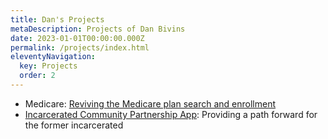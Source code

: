 ```yaml
---
title: Dan's Projects
metaDescription: Projects of Dan Bivins
date: 2023-01-01T00:00:00.000Z
permalink: /projects/index.html
eleventyNavigation:
  key: Projects
  order: 2
---
```


- Medicare: [Reviving the Medicare plan search and enrollment](/projects/mgov/) 
- [Incarcerated Community Partnership App](/projects/partner/):  Providing a path forward for the former incarcerated
